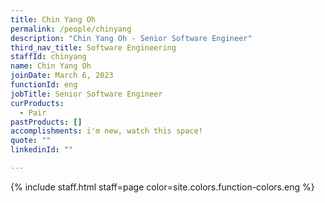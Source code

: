 ```yaml
---
title: Chin Yang Oh
permalink: /people/chinyang
description: "Chin Yang Oh - Senior Software Engineer"
third_nav_title: Software Engineering
staffId: chinyang
name: Chin Yang Oh
joinDate: March 6, 2023
functionId: eng
jobTitle: Senior Software Engineer
curProducts:
  - Pair
pastProducts: []
accomplishments: i'm new, watch this space!
quote: ""
linkedinId: ""

---
```


{% include staff.html staff=page color=site.colors.function-colors.eng %}
